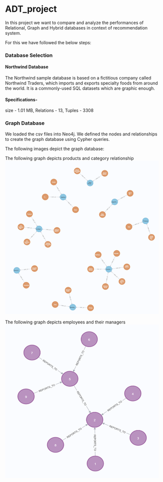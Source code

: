 # ADT_project

In this project we want to compare and analyze the performances of Relational, Graph and Hybrid databases in context of recommendation system.

For this we have followed the below steps:

### Database Selection

#### Northwind Database
The Northwind sample database is based on a fictitious company called Northwind Traders, which imports and exports specialty foods from around the world. It is a commonly-used SQL datasets which are graphic enough.

#### Specifications-
size - 1.01 MB,
Relations - 13,
Tuples - 3308

### Graph Database
We loaded the csv files into Neo4j. We defined the nodes and relationships to create the graph database using Cypher queries. 

The following images depict the graph database:


The following graph depicts products and category relationship
<img src="graph_1.png" width="500" height="500">


The following graph depicts employees and their managers
<img src="graph_2.png" width="500" height="500">




